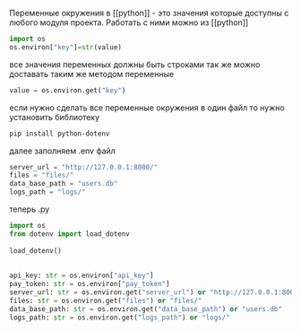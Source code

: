 Переменные окружения в  [[python]] - это значения которые доступны с любого модуля проекта. Работать с ними можно из [[python]]
```python 
import os
os.environ["key"]=str(value)
```
все значения переменных должны быть строками
так же можно доставать таким же методом переменные
```python
value = os.environ.get("key")
```

если нужно сделать все переменные окружения в один файл то нужно установить библиотеку
```bash
pip install python-dotenv
```
далее заполняем .env файл
```python
server_url = "http://127.0.0.1:8000/"  
files = "files/"  
data_base_path = "users.db"  
logs_path = "logs/"
```
теперь .py
```python
import os  
from dotenv import load_dotenv  
  
load_dotenv()  
  
  
api_key: str = os.environ["api_key"]  
pay_token: str = os.environ["pay_token"]  
server_url: str = os.environ.get("server_url") or "http://127.0.0.1:8000/"  
files: str = os.environ.get("files") or "files/"  
data_base_path: str = os.environ.get("data_base_path") or "users.db"  
logs_path: str = os.environ.get("logs_path") or "logs/"
```